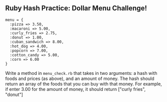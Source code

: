 ## Ruby Hash Practice: Dollar Menu Challenge!
```
menu = {
  :pizza => 3.50,
  :macaroni => 5.00,
  :curly_fries => 2.75,
  :donut => 1.00,
  :cuban_sandwich => 8.00,
  :hot_dog => 4.00,
  :popcorn => 7.00,
  :cotton_candy => 5.00,
  :corn => 6.00
}
```

Write a method in `menu_check.rb` that takes in two arguments: a hash with foods and prices (as above), and an amount of money. The hash should return an array of the foods that you can buy with that money. For example, if enter 3.00 for the amount of money, it should return ["curly fries", "donut"]
